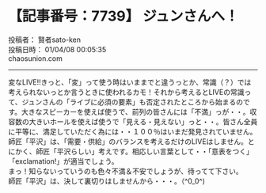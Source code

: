 # 【記事番号：7739】 ジュンさんへ！

投稿者： 賢者sato-ken  
投稿日時： 01/04/08 00:05:35  
chaosunion.com

---

変なLIVE!!きっと、「変」って使う時はいままでと違うっとか、常識（？）では考えられないっとか言うときに使われるカモ！それから考えるとLIVEの常識って、ジュンさんの「ライブに必須の要素」も否定されたところから始まるのです。大きなスピーカーを使えば使うで、前列の皆さんには「不満」っが・・。収容数の大きいホールを使えば使うで「見える・見えない」っと・・。皆さん全員に平等に、満足していただく為には・・１００％はいまだ発見されていません。師匠「平沢」は、「需要・供給」のバランスを考えるだけのLIVEはしません。とにかく、師匠「平沢らしい」考えです。相応しい言葉として・・「意表をつく」「exclamation!」が適当でしょう。  
まっ！知らないっていうのも色々不満＆不安でしょうが、待ってて下さい。  
師匠「平沢」は、決して裏切りはしませんから・・・。（^0_0^)